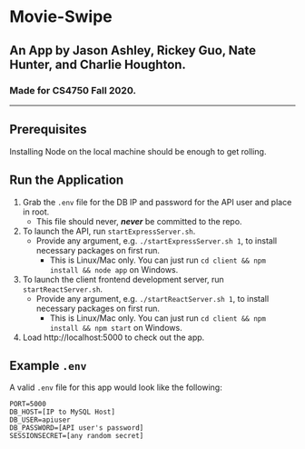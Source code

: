 # Movie-Swipe
## An App by Jason Ashley, Rickey Guo, Nate Hunter, and Charlie Houghton.
### Made for CS4750 Fall 2020.
-----
## Prerequisites
Installing Node on the local machine should be enough to get rolling.

## Run the Application
1. Grab the `.env` file for the DB IP and password for the API user and place in root.
    - This file should never, ***never*** be committed to the repo.
2. To launch the API, run `startExpressServer.sh`.
    - Provide any argument, e.g. `./startExpressServer.sh 1`, to install necessary packages on first run.
        - This is Linux/Mac only. You can just run `cd client && npm install && node app` on Windows.
3. To launch the client frontend development server, run `startReactServer.sh`.
    - Provide any argument, e.g. `./startReactServer.sh 1`, to install necessary packages on first run.
        - This is Linux/Mac only. You can just run `cd client && npm install && npm start` on Windows.
4. Load http://localhost:5000 to check out the app.

## Example `.env`
A valid `.env` file for this app would look like the following:
```
PORT=5000
DB_HOST=[IP to MySQL Host]
DB_USER=apiuser
DB_PASSWORD=[API user's password]
SESSIONSECRET=[any random secret]
```